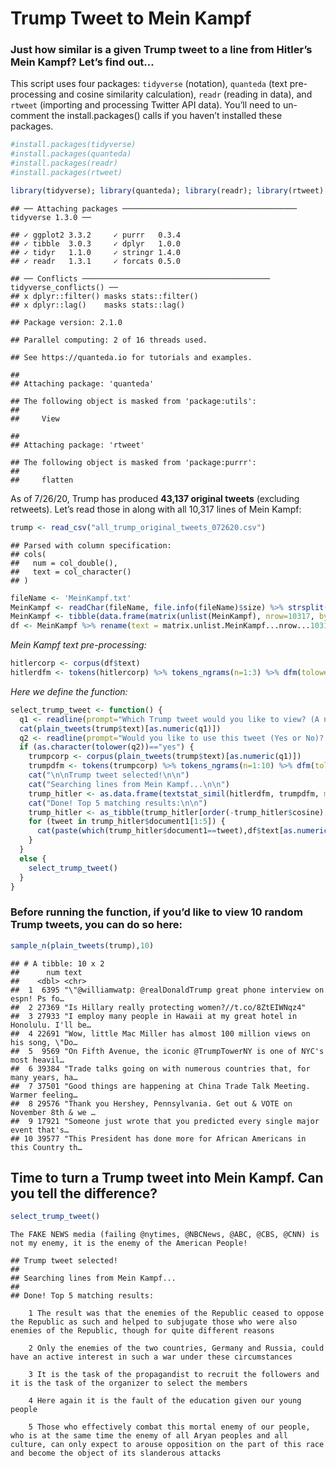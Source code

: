 # Trump Tweet to Mein Kampf

### Just how similar is a given Trump tweet to a line from Hitler’s Mein Kampf? Let’s find out…

This script uses four packages: ```tidyverse``` (notation), ```quanteda``` (text
pre-processing and cosine similarity calculation), ```readr``` (reading in
data), and ```rtweet``` (importing and processing Twitter API data). You’ll
need to un-comment the install.packages() calls if you haven’t installed
these packages.

``` r
#install.packages(tidyverse)
#install.packages(quanteda)
#install.packages(readr)
#install.packages(rtweet)

library(tidyverse); library(quanteda); library(readr); library(rtweet)
```

    ## ── Attaching packages ─────────────────────────────────────── tidyverse 1.3.0 ──

    ## ✓ ggplot2 3.3.2     ✓ purrr   0.3.4
    ## ✓ tibble  3.0.3     ✓ dplyr   1.0.0
    ## ✓ tidyr   1.1.0     ✓ stringr 1.4.0
    ## ✓ readr   1.3.1     ✓ forcats 0.5.0

    ## ── Conflicts ────────────────────────────────────────── tidyverse_conflicts() ──
    ## x dplyr::filter() masks stats::filter()
    ## x dplyr::lag()    masks stats::lag()

    ## Package version: 2.1.0

    ## Parallel computing: 2 of 16 threads used.

    ## See https://quanteda.io for tutorials and examples.

    ## 
    ## Attaching package: 'quanteda'

    ## The following object is masked from 'package:utils':
    ## 
    ##     View

    ## 
    ## Attaching package: 'rtweet'

    ## The following object is masked from 'package:purrr':
    ## 
    ##     flatten

As of 7/26/20, Trump has produced **43,137 original tweets** (excluding
retweets). Let’s read those in along with all 10,317 lines of Mein
Kampf:

``` r
trump <- read_csv("all_trump_original_tweets_072620.csv")
```

    ## Parsed with column specification:
    ## cols(
    ##   num = col_double(),
    ##   text = col_character()
    ## )

``` r
fileName <- 'MeinKampf.txt'
MeinKampf <- readChar(fileName, file.info(fileName)$size) %>% strsplit("\\.\\s|\\!\\s|\\?\\s")
MeinKampf <- tibble(data.frame(matrix(unlist(MeinKampf), nrow=10317, byrow=T),stringsAsFactors=FALSE))
df <- MeinKampf %>% rename(text = matrix.unlist.MeinKampf...nrow...10317..byrow...T.)
```

*Mein Kampf text pre-processing:*

``` r
hitlercorp <- corpus(df$text)
hitlerdfm <- tokens(hitlercorp) %>% tokens_ngrams(n=1:3) %>% dfm(tolower=TRUE,remove_url=TRUE,stem=TRUE,remove_punct=TRUE,remove=c(stopwords("english")))
```

*Here we define the function:*

``` r
select_trump_tweet <- function() {
  q1 <- readline(prompt="Which Trump tweet would you like to view? (A number from 1-43137) ")
  cat(plain_tweets(trump$text)[as.numeric(q1)])
  q2 <- readline(prompt="Would you like to use this tweet (Yes or No)? ")
  if (as.character(tolower(q2))=="yes") {
    trumpcorp <- corpus(plain_tweets(trump$text)[as.numeric(q1)]) 
    trumpdfm <- tokens(trumpcorp) %>% tokens_ngrams(n=1:10) %>% dfm(tolower=TRUE,remove_url=TRUE,stem=TRUE,remove_punct=TRUE,remove=c(stopwords("english"), "t.co", "https", "rt", "amp", "http", "t.c", "can", "~","RT","realdonaldtrump"))
    cat("\n\nTrump tweet selected!\n\n")
    cat("Searching lines from Mein Kampf...\n\n")
    trump_hitler <- as.data.frame(textstat_simil(hitlerdfm, trumpdfm, margin = "documents",method="cosine"))
    cat("Done! Top 5 matching results:\n\n")
    trump_hitler <- as_tibble(trump_hitler[order(-trump_hitler$cosine),])
    for (tweet in trump_hitler$document1[1:5]) {
      cat(paste(which(trump_hitler$document1==tweet),df$text[as.numeric(substr(tweet,5,nchar(tweet)))],"\n\n"))
    }
  }
  else {
    select_trump_tweet()
  }
}
```

### Before running the function, if you’d like to view 10 random Trump tweets, you can do so here:

``` r
sample_n(plain_tweets(trump),10)
```

    ## # A tibble: 10 x 2
    ##      num text                                                                   
    ##    <dbl> <chr>                                                                  
    ##  1  6395 "\"@williamwatp: @realDonaldTrump great phone interview on espn! Ps fo…
    ##  2 27369 "Is Hillary really protecting women?//t.co/8ZtEIWNqz4"                 
    ##  3 27933 "I employ many people in Hawaii at my great hotel in Honolulu. I'll be…
    ##  4 22691 "Wow, little Mac Miller has almost 100 million views on his song, \"Do…
    ##  5  9569 "On Fifth Avenue, the iconic @TrumpTowerNY is one of NYC's most heavil…
    ##  6 39384 "Trade talks going on with numerous countries that, for many years, ha…
    ##  7 37501 "Good things are happening at China Trade Talk Meeting. Warmer feeling…
    ##  8 29576 "Thank you Hershey, Pennsylvania. Get out & VOTE on November 8th & we …
    ##  9 17921 "Someone just wrote that you predicted every single major event that's…
    ## 10 39577 "This President has done more for African Americans in this Country th…

Time to turn a Trump tweet into Mein Kampf. Can you tell the difference?
------------------------------------------------------------------------

``` r
select_trump_tweet()
```

``` 
The FAKE NEWS media (failing @nytimes, @NBCNews, @ABC, @CBS, @CNN) is not my enemy, it is the enemy of the American People!
```
    ## Trump tweet selected!
    ## 
    ## Searching lines from Mein Kampf...
    ## 
    ## Done! Top 5 matching results:
```
    1 The result was that the enemies of the Republic ceased to oppose the Republic as such and helped to subjugate those who were also enemies of the Republic, though for quite different reasons 

    2 Only the enemies of the two countries, Germany and Russia, could have an active interest in such a war under these circumstances 

    3 It is the task of the propagandist to recruit the followers and it is the task of the organizer to select the members 

    4 Here again it is the fault of the education given our young people 

    5 Those who effectively combat this mortal enemy of our people, who is at the same time the enemy of all Aryan peoples and all culture, can only expect to arouse opposition on the part of this race and become the object of its slanderous attacks
```

